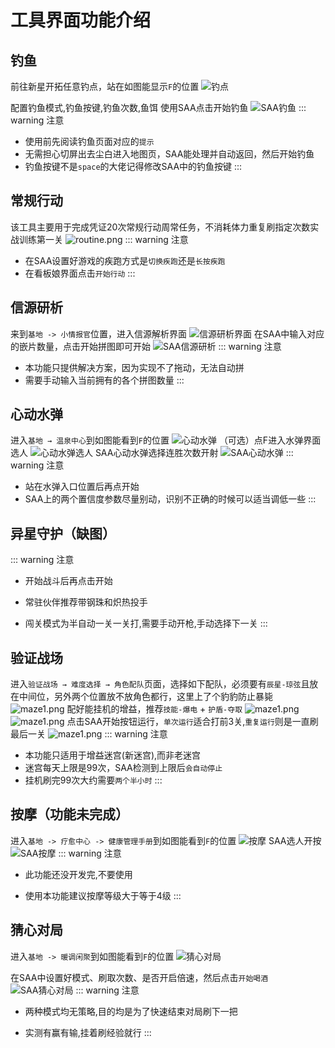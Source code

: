 # 工具界面功能介绍
## 钓鱼
前往新星开拓任意钓点，站在如图能显示`F`的位置
![钓点](/start/img/fishingpoint.png)

配置钓鱼模式,钓鱼按键,钓鱼次数,鱼饵
使用SAA点击开始钓鱼
![SAA钓鱼](/start/img/saafishing.png)
::: warning 注意
* 使用前先阅读钓鱼页面对应的`提示`
* 无需担心切屏出去尘白进入地图页，SAA能处理并自动返回，然后开始钓鱼
* 钓鱼按键不是`space`的大佬记得修改SAA中的钓鱼按键
:::
## 常规行动
该工具主要用于完成凭证20次常规行动周常任务，不消耗体力重复刷指定次数实战训练第一关
![routine.png](/start/img/routine.png)
::: warning 注意
* 在SAA设置好游戏的疾跑方式是`切换疾跑`还是`长按疾跑`
* 在看板娘界面点击`开始行动`
:::
## 信源研析
来到`基地 -> 小情报官`位置，进入信源解析界面
![信源研析界面](/start/img/pieces2.png)
在SAA中输入对应的嵌片数量，点击开始拼图即可开始
![SAA信源研析](/start/img/pieces3.png)
::: warning 注意
* 本功能只提供解决方案，因为实现不了拖动，无法自动拼
* 需要手动输入当前拥有的各个拼图数量
:::
## 心动水弹
进入`基地 → 温泉中心`到如图能看到`F`的位置
![心动水弹](/start/img/water1.png)
（可选）点F进入水弹界面选人
![心动水弹选人](/start/img/water2.png)
SAA心动水弹选择连胜次数开射
![SAA心动水弹](/start/img/water3.png)
::: warning 注意
* 站在水弹入口位置后再点开始 
* SAA上的两个置信度参数尽量别动，识别不正确的时候可以适当调低一些
:::
## 异星守护（缺图）

:::  warning 注意
* 开始战斗后再点击开始

* 常驻伙伴推荐带钢珠和炽热投手

* 闯关模式为半自动一关一关打,需要手动开枪,手动选择下一关
:::
## 验证战场
进入`验证战场 → 难度选择 → 角色配队`页面，选择如下配队，必须要有`辰星-琼弦`且放在中间位，另外两个位置放不放角色都行，这里上了个豹豹防止暴毙
![maze1.png](/start/img/maze4.png)
配好能挂机的增益，推荐`技能-爆电` + `护盾-夺取`
![maze1.png](/start/img/maze2.png)
![maze1.png](/start/img/maze3.png)
点击SAA开始按钮运行，`单次运行`适合打前3关,`重复运行`则是一直刷最后一关
![maze1.png](/start/img/maze1.png)
::: warning 注意
* 本功能只适用于增益迷宫(新迷宫),而非老迷宫
* 迷宫每天上限是99次，SAA检测到上限后`会自动停止`
* 挂机刷完99次大约需要`两个半小时`
:::
## 按摩（功能未完成）
进入`基地 -> 疗愈中心 -> 健康管理手册`到如图能看到`F`的位置
![按摩](/start/img/massage1.png)
SAA选人开按
![SAA按摩](/start/img/massage3.png)
::: warning 注意
* 此功能还没开发完,不要使用

* 使用本功能建议按摩等级大于等于4级
:::
## 猜心对局
进入`基地 -> 暖调闲聚`到如图能看到`F`的位置
![猜心对局](/start/img/suspect1.png)

在SAA中设置好模式、刷取次数、是否开启倍速，然后点击`开始喝酒`
![SAA猜心对局](/start/img/suspect2.png)
::: warning 注意
* 两种模式均无策略,目的均是为了快速结束对局刷下一把

* 实测有赢有输,挂着刷经验就行
:::
